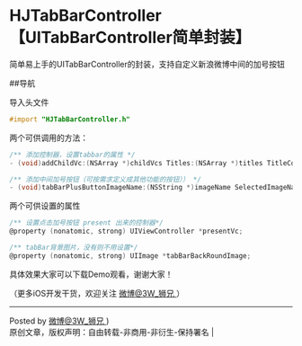 # HJTabBarController 【UITabBarController简单封装】

简单易上手的UITabBarController的封装，支持自定义新浪微博中间的加号按钮


##导航

导入头文件

 ```Objective-C
#import "HJTabBarController.h"
 ```

两个可供调用的方法：

 ```Objective-C
/** 添加控制器，设置tabbar的属性 */
- (void)addChildVc:(NSArray *)childVcs Titles:(NSArray *)titles TitleColor:(UIColor *)titleColor SelectedTitleColor:(UIColor *)selectedTitleColor ImageNames:(NSArray *)imageNames SelectedImageNames:(NSArray *)selectedImageNames HaveNavigationBar:(BOOL)haveNavigationBar;

/** 添加中间加号按钮（可按需求定义成其他功能的按钮）） */
- (void)tabBarPlusButtonImageName:(NSString *)imageName SelectedImageName:(NSString *)selectedImageName;
 ```
 
两个可供设置的属性

 ```Objective-C
/** 设置点击加号按钮 present 出来的控制器*/
@property (nonatomic, strong) UIViewController *presentVc;
 ```
```Objective-C
/** tabBar背景图片，没有则不用设置*/
@property (nonatomic, strong) UIImage *tabBarBackRoundImage;
```
 
具体效果大家可以下载Demo观看，谢谢大家！

（更多iOS开发干货，欢迎关注  [微博@3W_狮兄 ](http://weibo.com/hanjunzhao/) ）

----------
Posted by  [微博@3W_狮兄 ](http://weibo.com/hanjunzhao/))  
原创文章，版权声明：自由转载-非商用-非衍生-保持署名 | 

